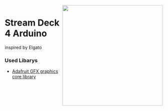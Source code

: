 <img align="right" src="https://i.imgur.com/Gfo25Of.png" height="320" width="320">

# Stream Deck 4 Arduino
inspired by Elgato

### Used Libarys
* [Adafruit GFX graphics core library](https://github.com/adafruit/Adafruit-GFX-Library)
